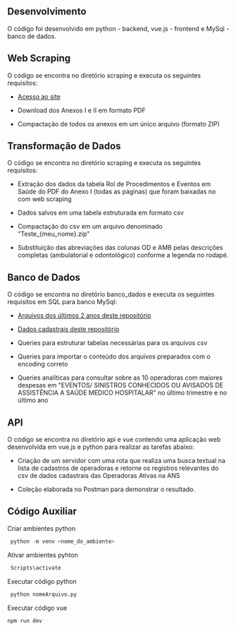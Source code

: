 ## Desenvolvimento

O código foi desenvolvido em python - backend, vue.js - frontend e MySql - banco de dados.

## Web Scraping

O código se encontra no diretório scraping e executa os seguintes requisitos:

* [Acesso ao site](https://www.gov.br/ans/pt-br/acesso-a-informacao/participacao-da-sociedade/atualizacao-do-rol-de-procedimentos)

* Download dos Anexos I e II em formato PDF

* Compactação de todos os anexos em um único arquivo (formato ZIP)

## Transformação de Dados

O código se encontra no diretório scraping e executa os seguintes requisitos:

* Extração dos dados da tabela Rol de Procedimentos e Eventos em Saúde do PDF do Anexo I (todas as páginas) que foram baixadas no com web scraping

* Dados salvos em uma tabela estruturada em formato csv

* Compactação do csv em um arquivo denominado "Teste_{meu_nome}.zip"

* Substituição das abreviações das colunas OD e AMB pelas descrições completas (ambulatorial e odontológico) conforme a legenda no rodapé.

## Banco de Dados

O código se encontra no diretório banco_dados e executa os seguintes requisitos em SQL para banco MySql:

* [Arquivos dos últimos 2 anos deste repositório](https://dadosabertos.ans.gov.br/FTP/PDA/demonstracoes_contabeis/)

* [Dados cadastrais deste repositório](https://dadosabertos.ans.gov.br/FTP/PDA/operadoras_de_plano_de_saude_ativas/)

* Queries para estruturar tabelas necessárias para os arquivos csv

* Queries para importar o conteúdo dos arquivos preparados com o encoding correto

* Queries analíticas para consultar sobre as 10 operadoras com maiores despesas em "EVENTOS/ SINISTROS CONHECIDOS OU
AVISADOS DE ASSISTÊNCIA A SAÚDE MEDICO HOSPITALAR" no último trimestre e no último ano

## API 

O código se encontra no diretório api e vue contendo uma aplicação web desenvolvida em vue.js e python para realizar as
tarefas abaixo:

* Criação de um servidor com uma rota que realiza uma busca textual na lista de cadastros de operadoras e retorne os registros relevantes do csv de dados cadastrais das Operadoras Ativas na ANS

* Coleção elaborada no Postman para demonstrar o resultado.

## Código Auxiliar

Criar ambientes python
  
```python
 python -m venv <nome_do_ambiente>
```

Ativar ambientes pyhton

```python
 Scripts\activate
```  

Executar código python

```python
 python nomeArquivo.py
```  

Executar código vue

```javascript
npm run dev
```  
